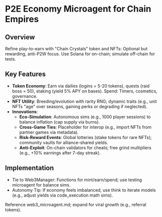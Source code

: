 # P2E Economy Microagent for Chain Empires

## Overview
Refine play-to-earn with "Chain Crystals" token and NFTs: Optional but rewarding, anti-P2W focus. Use Solana for on-chain; simulate off-chain for tests.

## Key Features
- **Token Economy**: Earn via dailies (logins = 5-20 tokens), quests (raid boss = 50), staking (yield 5% APY on bases). Spend: Timers, cosmetics, governance.
- **NFT Utility**: Breeding/evolution with rarity RNG; dynamic traits (e.g., unit NFTs "age" over seasons, gaining perks or degrading if neglected).
- **Innovations**:
  - **Eco-Simulation**: Autonomous sims (e.g., 1000 player sessions) to balance inflation (cap supply via burns).
  - **Cross-Game Ties**: Placeholder for interop (e.g., import NFTs from partner games via metadata).
  - **Risk-Reward Events**: Global lotteries (stake tokens for rare NFTs); community vaults for alliance-shared yields.
  - **Anti-Exploit**: On-chain validators for cheats; free grind multipliers (e.g., +10% earnings after 7-day streak).

## Implementation
- Tie to Web3Manager: Functions for mint/earn/spend; use testing microagent for balance sims.
- Autonomy Tip: If economy feels imbalanced, use think to iterate models (e.g., adjust yields via code_execution math sims).

Reference web3_microagent.md; expand for viral growth (e.g., referral tokens).